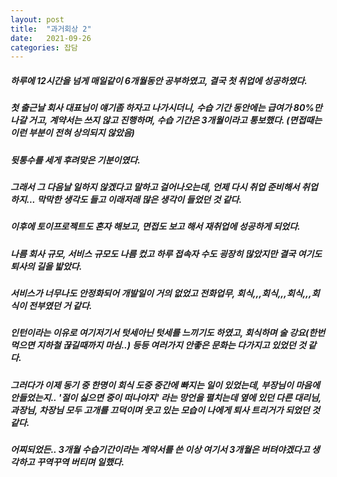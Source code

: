```yaml
---
layout: post
title:  "과거회상 2"
date:   2021-09-26
categories: 잡담
---
```

##### 하루에 12시간을 넘게 매일같이 6개월동안 공부하였고, 결국 첫 취업에 성공하였다.

##### 첫 출근날 회사 대표님이 얘기좀 하자고 나가시더니, 수습 기간 동안에는 급여가 80%만 나갈 거고, 계약서는 쓰지 않고 진행하며, 수습 기간은 3개월이라고 통보했다. (면접때는 이런 부분이 전혀 상의되지 않았음)
##### 뒷통수를 세게 후려맞은 기분이였다. 
##### 그래서 그 다음날 일하지 않겠다고 말하고 걸어나오는데, 언제 다시 취업 준비해서 취업하지... 막막한 생각도 들고 이래저래 많은 생각이 들었던 것 같다.
##### 이후에 토이프로젝트도 혼자 해보고, 면접도 보고 해서 재취업에 성공하게 되었다.
##### 나름 회사 규모, 서비스 규모도 나름 컸고 하루 접속자 수도 굉장히 많았지만 결국 여기도 퇴사의 길을 밟았다.
##### 서비스가 너무나도 안정화되어 개발일이 거의 없었고 전화업무, 회식,,,회식,,,회식,,,회식이 전부였던 거 같다.
##### 인턴이라는 이유로 여기저기서 텃세아닌 텃세를 느끼기도 하였고, 회식하며 술 강요(한번 먹으면 지하철 끊길때까지 마심..) 등등 여러가지 안좋은 문화는 다가지고 있었던 것 같다.
##### 그러다가 이제 동기 중 한명이 회식 도중 중간에 빠지는 일이 있었는데, 부장님이 마음에 안들었는지.. '절이 싫으면 중이 떠나야지' 라는 망언을 펼치는데 옆에 있던 다른 대리님, 과장님, 차장님 모두 고개를 끄덕이며 웃고 있는 모습이 나에게 퇴사 트리거가 되었던 것 같다.
##### 어찌되었든.. 3개월 수습기간이라는 계약서를 쓴 이상 여기서 3개월은 버텨야겠다고 생각하고 꾸역꾸역 버티며 일했다.